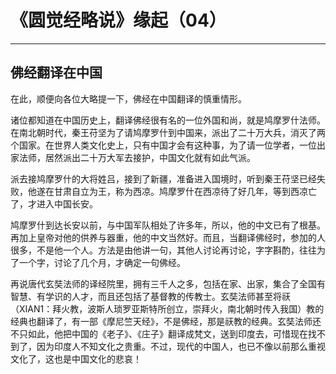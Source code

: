 # 《圆觉经略说》缘起（04）

------

## 佛经翻译在中国

在此，顺便向各位大略提一下，佛经在中国翻译的慎重情形。

诸位都知道在中国历史上，翻译佛经很有名的一位外国和尚，就是鸠摩罗什法师。在南北朝时代，秦王苻坚为了请鸠摩罗什到中国来，派出了二十万大兵，消灭了两个国家。在世界人类文化史上，只有中国才会有这种事，为了请一位学者，一位出家法师，居然派出二十万大军去接护，中国文化就有如此气派。

派去接鸠摩罗什的大将姓吕，接到了新疆，准备进入国境时，听到秦王苻坚已经失败，他遂在甘肃自立为王，称为西凉。鸠摩罗什在西凉待了好几年，等到西凉亡了，才进入中国长安。

鸠摩罗什到达长安以前，与中国军队相处了许多年，所以，他的中文已有了根基。再加上皇帝对他的供养与器重，他的中文当然好。而且，当翻译佛经时，参加的人很多，不是他一个人。方法是由他讲一句，其他人讨论再讨论，字字斟酌，往往为了一个字，讨论了几个月，才确定一句佛经。

再说唐代玄奘法师的译经院里，拥有三千人之多，包括在家、出家，集合了全国有智慧、有学识的人才，而且还包括了基督教的传教士。玄奘法师甚至将祆（XIAN1：拜火教，波斯人琐罗亚斯特所创立，崇拜火，南北朝时传入我国）教的经典也翻译了，有一部《摩尼竺天经》，不是佛经，那是祆教的经典。玄奘法师还不只如此，他把中国的《老子》、《庄子》翻译成梵文，送到印度去，可惜现在找不到了，因为印度人不知文化之贵重。不过，现代的中国人，也已不像以前那么重视文化了，这也是中国文化的悲哀！

